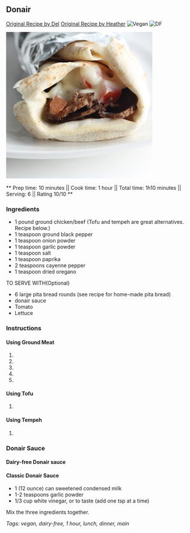 ## Donair

[Original Recipe by Del](https://www.allrecipes.com/recipe/211191/the-original-donair-from-the-east-coast-of-canada/)
[Original Recipe by Heather](http://mmmisformommy.com/2011/12/donairs-halifax-classic.html)
![Vegan](https://img.shields.io/badge/-Vegan-brightgreen.svg)
![DF](https://img.shields.io/badge/-Dairy--free-blue.svg)

![Picture](../img/donair.jpg)

** Prep time: 10 minutes || Cook time: 1 hour || Total time: 1h10 minutes || Serving: 6 || Rating 10/10 **
### Ingredients

- 1 pound ground chicken/beef (Tofu and tempeh are great alternatives. Recipe below.)
- 1 teaspoon ground black pepper
- 1 teaspoon onion powder
- 1 teaspoon garlic powder
- 1 teaspoon salt
- 1 teaspoon paprika
- 2 teaspoons cayenne pepper
- 1 teaspoon dried oregano

TO SERVE WITH(Optional)

- 6 large pita bread rounds (see recipe for home-made pita bread)
- donair sauce
- Tomato
- Lettuce

### Instructions

#### Using Ground Meat
1. 
2. 
3. 
4. 
5. 

#### Using Tofu
1. 

#### Using Tempeh
1. 

### Donair Sauce 

#### Dairy-free Donair sauce

#### Classic Donair Sauce

- 1 (12 ounce) can sweetened condensed milk
- 1-2 teaspoons garlic powder
- 1/3 cup white vinegar, or to taste (add one tsp at a time)

Mix the three ingredients together.

_Tags: vegan, dairy-free, 1 hour, lunch, dinner, main_